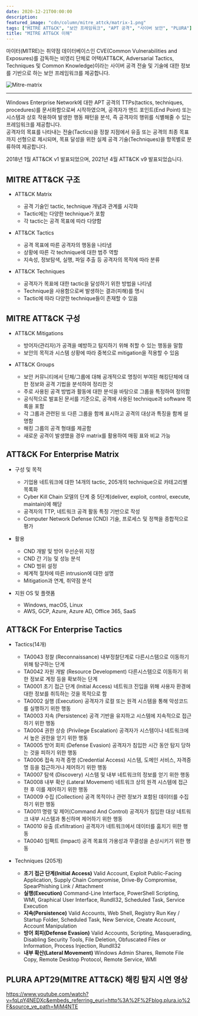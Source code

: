 ```yaml
---
date: 2020-12-21T00:00:00
description: 
featured_image: "cdn/column/mitre_attck/matrix-1.png"
tags: ["MITRE ATT&CK", "보안 프레임워크", "APT 공격", "사이버 보안", "PLURA"]
title: "MITRE ATT&CK 이해"
---
```


마이터(MITRE)는 취약점 데이터베이스인 CVE(Common Vulnerabilities and Exposures)를 감독하는 비영리 단체로 어택(ATT&CK, Adversarial Tactics, Techniques 및 Common Knowledge)이라는 사이버 공격 전술 및 기술에 대한 정보를 기반으로 하는 보안 프레임워크를 제공합니다.

![Mitre-matrix](https://blog.plura.io/cdn/column/mitre_attck/matrix-1.png)

<!--more-->
---

Windows Enterprise Network에 대한 APT 공격의 TTPs(tactics, techniques, procedures)를 문서화함으로써 시작하였으며, 공격자가 엔드 포인트(End Point) 또는 시스템과 상호 작용하여 발생한 행동 패턴을 분석, 즉 공격자의 행위를 식별해줄 수 있는 프레임워크를 제공합니다. <br>
공격자의 목표를 나타내는 전술(Tactics)을 정찰 지점에서 유출 또는 공격의 최종 목표까지 선형으로 제시되며, 목표 달성을 위한 실제 공격 기술(Techniques)을 항목별로 분류하여 제공합니다.

2018년 1월 ATT&CK v1 발표되었으며, 2021년 4월 ATT&CK v9 발표되었습니다.

## MITRE ATT&CK 구조

* ATT&CK Matrix
  - 공격 기술인 tactic, technique 개념과 관계를 시각화
  - Tactic에는 다양한 technique가 포함
  - 각 tactic는 공격 목표에 따라 다양함

* ATT&CK Tactics
  - 공격 목표에 따른 공격자의 행동을 나타냄
  - 상황에 따른 각 technique에 대한 범주 역할
  - 지속성, 정보탐색, 실행, 파일 추출 등 공격자의 목적에 따라 분류

* ATT&CK Techniques
  - 공격자가 목표에 대한 tactic을 달성하기 위한 방법을 나타냄
  - Technique을 사용함으로써 발생하는 결과(피해)를 명시
  - Tactic에 따라 다양한 technique들이 존재할 수 있음
 
## MITRE ATT&CK 구성

* ATT&CK Mitigations
  - 방어자(관리자)가 공격을 예방하고 탐지하기 위해 취할 수 있는 행동을 말함
  - 보안의 목적과 시스템 상황에 따라 중복으로 mitigation을 적용할 수 있음
 
* ATT&CK Groups
  - 보안 커뮤니티에서 단체/그룹에 대해 공개적으로 명칭이 부여된 해킹단체에 대한 정보와 공격 기법을 분석하여 정리한 것
  - 주로 사용된 공격 방법과 활동에 대한 분석을 바탕으로 그룹을 특정하여 정의함
  - 공식적으로 발표된 문서를 기준으로, 공격에 사용된 technique과 software 목록을 포함
  - 각 그룹과 관련된 또 다른 그룹을 함께 표시하고 공격의 대상과 특징을 함께 설명함
  - 해킹 그룹의 공격 형태를 제공함
  - 새로운 공격이 발생했을 경우 matrix를 활용하여 매핑 표와 비교 가능

## ATT&CK For Enterprise Matrix

* 구성 및 목적
  - 기업용 네트워크에 대한 14개의 tactic, 205개의 technique으로 카테고리별 목록화
  - Cyber Kill Chain 모델의 단계 중 5단계(deliver, exploit, control, execute, maintain)에 해당
  - 공격자의 TTP, 네트워크 공격 활동 특징 기반으로 작성
  - Computer Network Defense (CND) 기술, 프로세스 및 정책을 종합적으로 평가
 
* 활용
  - CND 개발 및 방어 우선순위 지정
  - CND 간 기능 및 성능 분석
  - CND 범위 설정
  - 체계적 절차에 따른 intrusion에 대한 설명
  - Mitigation과 연계, 취약점 분석

* 지원 OS 및 플랫폼
  - Windows, macOS, Linux
  - AWS, GCP, Azure, Azure AD, Office 365, SaaS

## ATT&CK For Enterprise Tactics

* Tactics(14개)
  - TA0043 정찰 (Reconnaissance) 내부정찰단계로 다른시스템으로 이동하기 위해 탐구하는 단계
  - TA0042 자원 개발 (Resource Development) 다른시스템으로 이동하기 위한 정보로 계정 등을 확보하는 단계
  - TA0001 초기 접근 단계 (Initial Access) 네트워크 진입을 위해 사용자 환경에 대한 정보를 취득하는 것을 목적으로 함
  - TA0002 실행 (Execution) 공격자가 로컬 또는 원격 시스템을 통해 악성코드를 실행하기 위한 행동
  - TA0003 지속 (Persistence) 공격 기반을 유지하고 시스템에 지속적으로 접근하기 위한 행동
  - TA0004 권한 상승 (Privilege Escalation) 공격자가 시스템이나 네트워크에서 높은 권한을 얻기 위한 행동
  - TA0005 방어 회피 (Defense Evasion) 공격자가 침입한 시간 동안 탐지 당하는 것을 피하기 위한 행동
  - TA0006 접속 자격 증명 (Credential Access) 시스템, 도메인 서비스, 자격증명 등을 접근하거나 제어하기 위한 행동
  - TA0007 탐색 (Discovery) 시스템 및 내부 네트워크의 정보를 얻기 위한 행동
  - TA0008 내부 확산 (Lateral Movement) 네트워크 상의 원격 시스템에 접근한 후 이를 제어하기 위한 행동
  - TA0009 수집 (Collection) 공격 목적이나 관련 정보가 포함된 데이터를 수집하기 위한 행동
  - TA0011 명령 및 제어(Command And Control) 공격자가 침입한 대상 네트워크 내부 시스템과 통신하며 제어하기 위한 행동
  - TA0010 유출 (Exfiltration) 공격자가 네트워크에서 데이터를 훔치기 위한 행동
  - TA0040 임팩트 (Impact) 공격 목표의 가용성과 무결성을 손상시키기 위한 행동

* Techniques (205개)
  - **초기 접근 단계(Initial Access)** Valid Account, Exploit Public-Facing Application, Supply Chain Compromise, Drive-By Compromise, SpearPhishing Link / Attachment
  - **실행(Execution)** Command-Line Interface, PowerShell Scripting, WMI, Graphical User Interface, Rundll32, Scheduled Task, Service Execution
  - **지속(Persistence)** Valid Accounts, Web Shell, Registry Run Key / Startup Folder, Scheduled Task, New Service, Create Account, Account Manipulation
  - **방어 회피(Defense Evasion)** Valid Accounts, Scripting, Masquerading, Disabling Security Tools, File Deletion, Obfuscated Files or Information, Process Injection, Rundll32
  - **내부 확산(Lateral Movement)** Windows Admin Shares, Remote File Copy, Remote Desktop Protocol, Remote Service, WMI

## PLURA APT29(MITRE ATT&CK) 해킹 탐지 시연 영상
https://www.youtube.com/watch?v=fqLpY4NEDXc&embeds_referring_euri=http%3A%2F%2Fblog.plura.io%2F&source_ve_path=MjM4NTE



